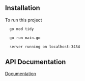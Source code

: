 
## Installation

To run this project

```bash
  go mod tidy
```

```bash
  go run main.go
```
```bash
  server running on localhost:3434
```

## API Documentation

[Documentation](https://documenter.getpostman.com/view/27589244/2sA3kYhyw5#1d84ce83-5cdf-4e7c-9d17-facc1bad66c4)
